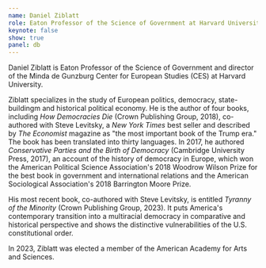 ```yaml
---
name: Daniel Ziblatt
role: Eaton Professor of the Science of Government at Harvard University
keynote: false
show: true
panel: db
---
```


Daniel Ziblatt is Eaton Professor of the Science of Government and director of the Minda de Gunzburg Center for European Studies (CES) at Harvard University.

Ziblatt specializes in the study of European politics, democracy, state-buildingm and historical political economy. He is the author of four books, including _How Democracies Die_ (Crown Publishing Group, 2018), co-authored with Steve Levitsky, a _New York Times_ best seller and described by _The Economist_ magazine as "the most important book of the Trump era." The book has been translated into thirty languages. In 2017, he authored _Conservative Parties and the Birth of Democracy_ (Cambridge University Press, 2017), an account of the history of democracy in Europe, which won the American Political Science Association's 2018 Woodrow Wilson Prize for the best book in government and international relations and the American Sociological Association's 2018 Barrington Moore Prize. 

His most recent book, co-authored with Steve Levitsky, is entitled _Tyranny of the Minority_ (Crown Publishing Group, 2023). It puts America's contemporary transition into a multiracial democracy in comparative and historical perspective and shows the distinctive vulnerabilities of the U.S. constitutional order.

In 2023, Ziblatt was elected a member of the American Academy for Arts and Sciences.
